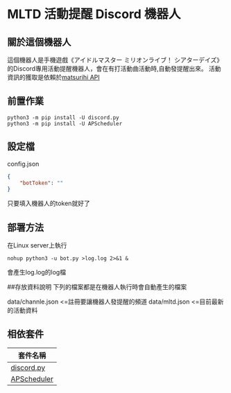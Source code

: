 # MLTD 活動提醒 Discord 機器人

## 關於這個機器人
這個機器人是手機遊戲《アイドルマスター ミリオンライブ！ シアターデイズ》的Discord專用活動提醒機器人，會在有打活動曲活動時,自動發提醒出來。
活動資訊的獲取是依賴於[matsurihi API](https://api.matsurihi.me/docs/)

## 前置作業

```
python3 -m pip install -U discord.py
python3 -m pip install -U APScheduler
```

## 設定檔
config.json
```json
{
    "botToken": ""
}
```
只要填入機器人的token就好了

## 部署方法
在Linux server上執行
```
nohup python3 -u bot.py >log.log 2>&1 &
```
會產生log.log的log檔

##存放資料說明
下列的檔案都是在機器人執行時會自動產生的檔案

data/channle.json <=註冊要讓機器人發提醒的頻道
data/mltd.json <=目前最新的活動資料

## 相依套件

| 套件名稱 |
| --- |
| [discord.py](https://pypi.org/project/discord.py/) |
| [APScheduler](https://pypi.org/project/APScheduler/) |
